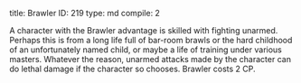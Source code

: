 title:          Brawler
ID:             219
type:           md
compile:        2


A character with the Brawler advantage is skilled with fighting unarmed. Perhaps this is from a long life full of bar-room brawls or the hard childhood of an unfortunately named child, or maybe a life of training under various masters. Whatever the reason, unarmed attacks made by the character can do lethal damage if the character so chooses. Brawler costs 2 CP.